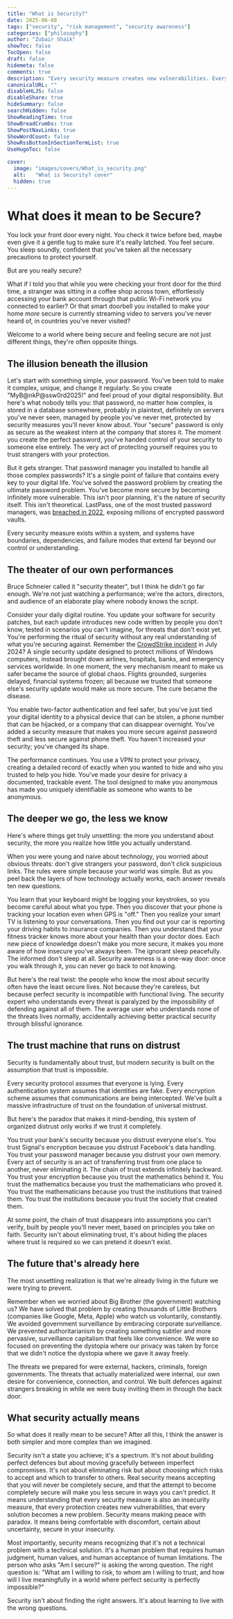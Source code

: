 ```yaml
---
title: "What is Security?"
date: 2025-06-08
tags: ["security", "risk management", "security awareness"]
categories: ["philosophy"]
author: "Zubair Shaik"
showToc: false
TocOpen: false
draft: false
hidemeta: false
comments: true
description: "Every security measure creates new vulnerabilities. Every protection requires surrendering control. Every attempt to hide makes you more visible. Welcome to the contradictory world of cybersecurity, where being secure and feeling secure are often opposite things."
canonicalURL: ""
disableHLJS: false
disableShare: true
hideSummary: false
searchHidden: false
ShowReadingTime: true
ShowBreadCrumbs: true
ShowPostNavLinks: true
ShowWordCount: false
ShowRssButtonInSectionTermList: true
UseHugoToc: false

cover:
  image: "images/covers/What_is_security.png"
  alt:   "What is Security? cover"
  hidden: true
---
```

# What does it mean to be Secure?
You lock your front door every night. You check it twice before bed, maybe even give it a gentle tug to make sure it's really latched. You feel secure. You sleep soundly, confident that you've taken all the necessary precautions to protect yourself.

But are you really secure?

What if I told you that while you were checking your front door for the third time, a stranger was sitting in a coffee shop across town, effortlessly accessing your bank account through that public Wi-Fi network you connected to earlier? Or that smart doorbell you installed to make your home *more* secure is currently streaming video to servers you've never heard of, in countries you've never visited?

Welcome to a world where being secure and feeling secure are not just different things, they're often opposite things.

## The illusion beneath the illusion
Let's start with something simple, your password. You've been told to make it complex, unique, and change it regularly. So you create "MyB@nkP@ssw0rd2025!" and feel proud of your digital responsibility. But here's what nobody tells you: that password, no matter how complex, is stored in a database somewhere, probably in plaintext, definitely on servers you've never seen, managed by people you've never met, protected by security measures you'll never know about.
Your "secure" password is only as secure as the weakest intern at the company that stores it. The moment you create the perfect password, you've handed control of your security to someone else entirely. The very act of protecting yourself requires you to trust strangers with your protection.

But it gets stranger. That password manager you installed to handle all those complex passwords? It's a single point of failure that contains every key to your digital life. You've solved the password problem by creating the ultimate password problem. You've become more secure by becoming infinitely more vulnerable. This isn't poor planning, it's the nature of security itself. This isn't theoretical. LastPass, one of the most trusted password managers, was [breached in 2022](https://en.wikipedia.org/wiki/LastPass#2022_customer_data_and_partially-encrypted_vault_theft), exposing millions of encrypted password vaults.

Every security measure exists within a system, and systems have boundaries, dependencies, and failure modes that extend far beyond our control or understanding.



## The theater of our own performances
Bruce Schneier called it "security theater", but I think he didn't go far enough. We're not just watching a performance; we're the actors, directors, and audience of an elaborate play where nobody knows the script.

Consider your daily digital routine. You update your software for security patches, but each update introduces new code written by people you don't know, tested in scenarios you can't imagine, for threats that don't exist yet. You're performing the ritual of security without any real understanding of what you're securing against.
Remember the [CrowdStrike incident](https://en.wikipedia.org/wiki/2024_CrowdStrike-related_IT_outages) in July 2024? A single security update designed to protect millions of Windows computers, instead brought down airlines, hospitals, banks, and emergency services worldwide. In one moment, the very mechanism meant to make us safer became the source of global chaos. Flights grounded, surgeries delayed, financial systems frozen; all because we trusted that someone else's security update would make us more secure. The cure became the disease.

You enable two-factor authentication and feel safer, but you've just tied your digital identity to a physical device that can be stolen, a phone number that can be hijacked, or a company that can disappear overnight. You've added a security measure that makes you more secure against password theft and less secure against phone theft. You haven't increased your security; you've changed its shape.

The performance continues. You use a VPN to protect your privacy, creating a detailed record of exactly when you wanted to hide and who you trusted to help you hide. You've made your desire for privacy a documented, trackable event. The tool designed to make you anonymous has made you uniquely identifiable as someone who wants to be anonymous.

## The deeper we go, the less we know
Here's where things get truly unsettling: the more you understand about security, the more you realize how little you actually understand.

When you were young and naive about technology, you worried about obvious threats: don't give strangers your password, don't click suspicious links. The rules were simple because your world was simple. But as you peel back the layers of how technology actually works, each answer reveals ten new questions.

You learn that your keyboard might be logging your keystrokes, so you become careful about what you type. Then you discover that your phone is tracking your location even when GPS is "off." Then you realize your smart TV is listening to your conversations. Then you find out your car is reporting your driving habits to insurance companies. Then you understand that your fitness tracker knows more about your health than your doctor does. Each new piece of knowledge doesn't make you more secure, it makes you more aware of how insecure you've always been. The ignorant sleep peacefully. The informed don't sleep at all. Security awareness is a one-way door: once you walk through it, you can never go back to not knowing.

But here's the real twist: the people who know the most about security often have the least secure lives. Not because they're careless, but because perfect security is incompatible with functional living. The security expert who understands every threat is paralyzed by the impossibility of defending against all of them. The average user who understands none of the threats lives normally, accidentally achieving better practical security through blissful ignorance.

## The trust machine that runs on distrust
Security is fundamentally about trust, but modern security is built on the assumption that trust is impossible.

Every security protocol assumes that everyone is lying. Every authentication system assumes that identities are fake. Every encryption scheme assumes that communications are being intercepted. We've built a massive infrastructure of trust on the foundation of universal mistrust.

But here's the paradox that makes it mind-bending, this system of organized distrust only works if we trust it completely.

You trust your bank's security because you distrust everyone else's. You trust Signal's encryption because you distrust Facebook's data handling. You trust your password manager because you distrust your own memory. Every act of security is an act of transferring trust from one place to another, never eliminating it. The chain of trust extends infinitely backward. You trust your encryption because you trust the mathematics behind it. You trust the mathematics because you trust the mathematicians who proved it. You trust the mathematicians because you trust the institutions that trained them. You trust the institutions because you trust the society that created them.

At some point, the chain of trust disappears into assumptions you can't verify, built by people you'll never meet, based on principles you take on faith. Security isn't about eliminating trust, it's about hiding the places where trust is required so we can pretend it doesn't exist.

## The future that's already here
The most unsettling realization is that we're already living in the future we were trying to prevent.

Remember when we worried about Big Brother (the government) watching us? We have solved that problem by creating thousands of Little Brothers (companies like Google, Meta, Apple) who watch us voluntarily, constantly. We avoided government surveillance by embracing corporate surveillance. We prevented authoritarianism by creating something subtler and more pervasive, surveillance capitalism that feels like convenience. We were so focused on preventing the dystopia where our privacy was taken by force that we didn't notice the dystopia where we gave it away freely.

The threats we prepared for were external, hackers, criminals, foreign governments. The threats that actually materialized were internal, our own desire for convenience, connection, and control. We built defences against strangers breaking in while we were busy inviting them in through the back door.

## What security actually means
So what does it really mean to be secure? After all this, I think the answer is both simpler and more complex than we imagined.

Security isn't a state you achieve; it's a spectrum. It's not about building perfect defences but about moving gracefully between imperfect compromises. It's not about eliminating risk but about choosing which risks to accept and which to transfer to others. Real security means accepting that you will never be completely secure, and that the attempt to become completely secure will make you less secure in ways you can't predict. It means understanding that every security measure is also an insecurity measure, that every protection creates new vulnerabilities, that every solution becomes a new problem. Security means making peace with paradox. It means being comfortable with discomfort, certain about uncertainty, secure in your insecurity.

Most importantly, security means recognizing that it's not a technical problem with a technical solution. It's a human problem that requires human judgment, human values, and human acceptance of human limitations. The person who asks "Am I secure?" is asking the wrong question. The right question is: "What am I willing to risk, to whom am I willing to trust, and how will I live meaningfully in a world where perfect security is perfectly impossible?"

Security isn't about finding the right answers. It's about learning to live with the wrong questions.